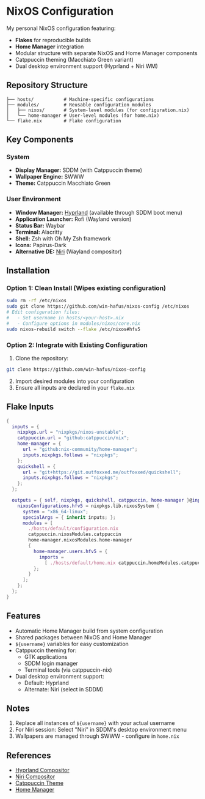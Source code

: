 # NixOS Configuration

My personal NixOS configuration featuring:
- **Flakes** for reproducible builds
- **Home Manager** integration
- Modular structure with separate NixOS and Home Manager components
- Catppuccin theming (Macchiato Green variant)
- Dual desktop environment support (Hyprland + Niri WM)

## Repository Structure
```
├── hosts/           # Machine-specific configurations
├── modules/         # Reusable configuration modules
│   ├── nixos/       # System-level modules (for configuration.nix)
│   └── home-manager # User-level modules (for home.nix)
└── flake.nix        # Flake configuration
```

## Key Components
### System
- **Display Manager:** SDDM (with Catppuccin theme)
- **Wallpaper Engine:** SWWW
- **Theme:** Catppuccin Macchiato Green

### User Environment
- **Window Manager:** [Hyprland](https://github.com/hyprwm/Hyprland) (available through SDDM boot menu)
- **Application Launcher:** Rofi (Wayland version)
- **Status Bar:** Waybar
- **Terminal:** Alacritty
- **Shell:** Zsh with Oh My Zsh framework
- **Icons:** Papirus-Dark
- **Alternative DE:** [Niri](https://github.com/YaLTeR/niri) (Wayland compositor) 
## Installation
### Option 1: Clean Install (Wipes existing configuration)
```bash
sudo rm -rf /etc/nixos
sudo git clone https://github.com/win-hafus/nixos-config /etc/nixos
# Edit configuration files:
#   - Set username in hosts/<your-host>.nix
#   - Configure options in modules/nixos/core.nix
sudo nixos-rebuild switch --flake /etc/nixos#hfv5
```

### Option 2: Integrate with Existing Configuration
1. Clone the repository:
```bash
git clone https://github.com/win-hafus/nixos-config
```
2. Import desired modules into your configuration
3. Ensure all inputs are declared in your `flake.nix`

## Flake Inputs
```nix
{
  inputs = {
    nixpkgs.url = "nixpkgs/nixos-unstable";
    catppuccin.url = "github:catppuccin/nix";
    home-manager = {
      url = "github:nix-community/home-manager";
      inputs.nixpkgs.follows = "nixpkgs";
    };
    quickshell = {
      url = "git+https://git.outfoxxed.me/outfoxxed/quickshell";
      inputs.nixpkgs.follows = "nixpkgs";
    };
  };

  outputs = { self, nixpkgs, quickshell, catppuccin, home-manager }@inputs: {
    nixosConfigurations.hfv5 = nixpkgs.lib.nixosSystem {
      system = "x86_64-linux";
      specialArgs = { inherit inputs; };
      modules = [
        ./hosts/default/configuration.nix
        catppuccin.nixosModules.catppuccin
        home-manager.nixosModules.home-manager
        {
          home-manager.users.hfv5 = {
            imports =
              [ ./hosts/default/home.nix catppuccin.homeModules.catppuccin ];
          };
        }
      ];
    };
  };
}
```

## Features
- Automatic Home Manager build from system configuration
- Shared packages between NixOS and Home Manager
- `${username}` variables for easy customization
- Catppuccin theming for:
  - GTK applications
  - SDDM login manager
  - Terminal tools (via catppuccin-nix)
- Dual desktop environment support:
  - Default: Hyprland
  - Alternate: Niri (select in SDDM)

## Notes
1. Replace all instances of `${username}` with your actual username
2. For Niri session: Select "Niri" in SDDM's desktop environment menu
3. Wallpapers are managed through SWWW - configure in `home.nix`

## References
- [Hyprland Compositor](https://github.com/hyprwm/Hyprland) 
- [Niri Compositor](https://github.com/YaLTeR/niri)
- [Catppuccin Theme](https://github.com/catppuccin/nix)
- [Home Manager](https://github.com/nix-community/home-manager)
